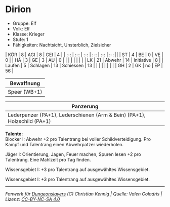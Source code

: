 # Dirion  
- Gruppe: Elf  
- Volk: Elf  
- Klasse: Krieger  
- Stufe: 1  
- Fähigkeiten: Nachtsicht, Unsterblich, Zielsicher  


| KÖR    | 8  | AGI      | 8  | GEI        | 4  |
| :-: | :-: | :-: | :-: | :-: | :-: ||
| ST     | 4  | BE       | 0  | VE         | 0  |
| HÄ     | 3  | GE       | 3  | AU         | 0  |
|        |    |          |    |            |    |
| LK     | 21 | Abwehr   | 14 | Initiative | 8  |
| Laufen | 5  | Schlagen | 13 | Schiessen  | 13 |
|        |    |          |    |            |    |
| GH     | 2  | GK       | no | EP         | 56 |


| Bewaffnung |
| --- |
| Speer (WB+1) |


| Panzerung |
| --- |
| Lederpanzer (PA+1), Lederschienen (Arm & Bein) (PA+1), Holzschild (PA+1) |


**Talente:**  
Blocker I: Abwehr +2 pro Talentrang bei voller Schildverteidigung. Pro Kampf und Talentrang einen Abwehrpatzer wiederholen.

Jäger I: Orientierung, Jagen, Feuer machen, Spuren lesen +2 pro Talentrang. Eine Mahlzeit pro Tag finden.

Wissensgebiet I: +3 pro Talentrang auf ausgewähltes Wissensgebiet.

Wissensgebiet I: +3 pro Talentrang auf ausgewähltes Wissensgebiet.





___
*Fanwerk für [Dungeonslayers](https://www.dungeonslayers.net/) (C) Christian Kennig | Quelle: Valen Coladris | Lizenz: [CC-BY-NC-SA 4.0](https://creativecommons.org/licenses/by-nc-sa/4.0/deed.de)*